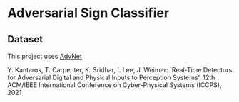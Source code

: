 # Adversarial Sign Classifier

## Dataset

This project uses [AdvNet](https://advnet.seas.upenn.edu/index.html)

Y. Kantaros, T. Carpenter, K. Sridhar, I. Lee, J. Weimer: `Real-Time Detectors for Adversarial Digital and Physical Inputs to Perception Systems', 12th ACM/IEEE International Conference on Cyber-Physical Systems (ICCPS), 2021 
